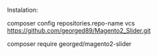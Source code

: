 Instalation:

composer config repositories.repo-name vcs https://github.com/georged89/Magento2_Slider.git

composer require georged/magento2-slider
